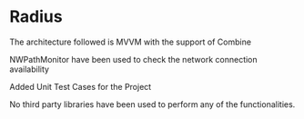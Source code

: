 # Radius

The architecture followed is MVVM with the support of Combine

NWPathMonitor have been used to check the network connection availability

Added Unit Test Cases for the Project

No third party libraries have been used to perform any of the functionalities.
